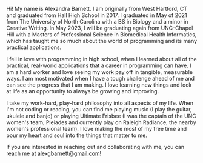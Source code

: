 Hi! My name is Alexandra Barnett. I am originally from West Hartford, CT and graduated from Hall High School in 2017. I graduated in May of 2021 from The University of North Carolina with a BS in Biology and a minor in Creative Writing. In May 2023, I will be graduating again from UNC-Chapel Hill with a Masters of Professional Science in Biomedical Health Informatics, which has taught me so much about the world of programming and its many practical applications.

I fell in love with programming in high school, when I learned about all of the practical, real-world applications that a career in programming can have. I am a hard worker and love seeing my work pay off in tangible, measurable ways. I am most motivated when I have a tough challenge ahead of me and can see the progress that I am making. I love learning new things and look at life as an opportunity to always be growing and improving.

I take my work-hard, play-hard philosophy into all aspects of my life. When I'm not coding or reading, you can find me playing music (I play the guitar, ukulele and banjo) or playing Ultimate Frisbee (I was the captain of the UNC women's team, Pleiades and currently play on Raleigh Radiance, the nearby women's professional team). I love making the most of my free time and pour my heart and soul into the things that matter to me.

If you are interested in reaching out and collaborating with me, you can reach me at alexgbarnett@gmail.com!

<!---
barnettalex99/barnettalex99 is a ✨ special ✨ repository because its `README.md` (this file) appears on your GitHub profile.
You can click the Preview link to take a look at your changes.
--->
